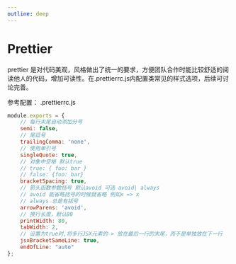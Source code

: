 ```yaml
---
outline: deep
---
```


# Prettier

prettier 是对代码美观，风格做出了统一的要求，方便团队合作时能比较舒适的阅读他人的代码，增加可读性。在.prettierrc.js内配置类常见的样式选项，后续可讨论完善。

参考配置：
.prettierrc.js

```js
module.exports = {
    // 每行末尾自动添加分号
    semi: false,
    // 尾逗号
    trailingComma: 'none',
    // 使用单引号
    singleQuote: true,
    // 对象中空格 默认true
    // true: { foo: bar }
    // false: {foo: bar}
    bracketSpacing: true,
    // 箭头函数参数括号 默认avoid 可选 avoid| always
    // avoid 能省略括号的时候就省略 例如x => x
    // always 总是有括号
    arrowParens: 'avoid',
    // 换行长度，默认80
    printWidth: 80,
    tabWidth: 2,
    // 设置为true时,将多行JSX元素的 > 放在最后一行的末尾，而不是单独放在下一行
    jsxBracketSameLine: true,
    endOfLine: "auto"
};
```